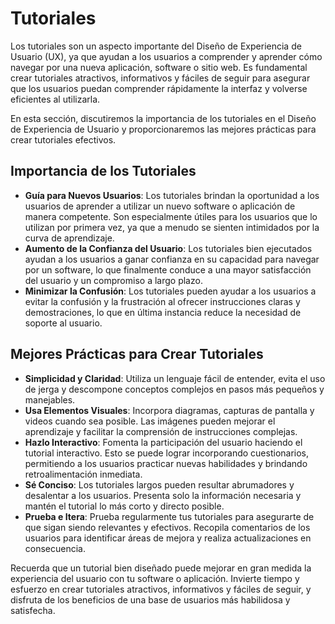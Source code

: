 # Tutoriales

Los tutoriales son un aspecto importante del Diseño de Experiencia de Usuario (UX), ya que ayudan a los usuarios a comprender y aprender cómo navegar por una nueva aplicación, software o sitio web. Es fundamental crear tutoriales atractivos, informativos y fáciles de seguir para asegurar que los usuarios puedan comprender rápidamente la interfaz y volverse eficientes al utilizarla.

En esta sección, discutiremos la importancia de los tutoriales en el Diseño de Experiencia de Usuario y proporcionaremos las mejores prácticas para crear tutoriales efectivos.

## Importancia de los Tutoriales

- **Guía para Nuevos Usuarios**: Los tutoriales brindan la oportunidad a los usuarios de aprender a utilizar un nuevo software o aplicación de manera competente. Son especialmente útiles para los usuarios que lo utilizan por primera vez, ya que a menudo se sienten intimidados por la curva de aprendizaje.
- **Aumento de la Confianza del Usuario**: Los tutoriales bien ejecutados ayudan a los usuarios a ganar confianza en su capacidad para navegar por un software, lo que finalmente conduce a una mayor satisfacción del usuario y un compromiso a largo plazo.
- **Minimizar la Confusión**: Los tutoriales pueden ayudar a los usuarios a evitar la confusión y la frustración al ofrecer instrucciones claras y demostraciones, lo que en última instancia reduce la necesidad de soporte al usuario.

## Mejores Prácticas para Crear Tutoriales

- **Simplicidad y Claridad**: Utiliza un lenguaje fácil de entender, evita el uso de jerga y descompone conceptos complejos en pasos más pequeños y manejables.
- **Usa Elementos Visuales**: Incorpora diagramas, capturas de pantalla y videos cuando sea posible. Las imágenes pueden mejorar el aprendizaje y facilitar la comprensión de instrucciones complejas.
- **Hazlo Interactivo**: Fomenta la participación del usuario haciendo el tutorial interactivo. Esto se puede lograr incorporando cuestionarios, permitiendo a los usuarios practicar nuevas habilidades y brindando retroalimentación inmediata.
- **Sé Conciso**: Los tutoriales largos pueden resultar abrumadores y desalentar a los usuarios. Presenta solo la información necesaria y mantén el tutorial lo más corto y directo posible.
- **Prueba e Itera**: Prueba regularmente tus tutoriales para asegurarte de que sigan siendo relevantes y efectivos. Recopila comentarios de los usuarios para identificar áreas de mejora y realiza actualizaciones en consecuencia.

Recuerda que un tutorial bien diseñado puede mejorar en gran medida la experiencia del usuario con tu software o aplicación. Invierte tiempo y esfuerzo en crear tutoriales atractivos, informativos y fáciles de seguir, y disfruta de los beneficios de una base de usuarios más habilidosa y satisfecha.
